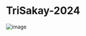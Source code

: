 # TriSakay-2024

![image](https://github.com/Dev-DanS/TriSakay-2024/assets/146542914/c444e59a-d9b3-43fa-9cd9-8985e469b40b)
